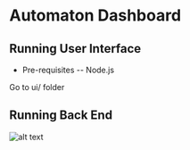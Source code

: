# Automaton Dashboard

## Running User Interface

* Pre-requisites
-- Node.js

Go to ui/ folder

## Running Back End

![alt text](https://docs.google.com/drawings/d/e/2PACX-1vRxmrx764Goir0arSdxHMNMYDGhTm_KT6NGIPNIfaD5UC-ltB4qV61PwcrbYnQRdFHfTWip60QX6bO-/pub?w=1392&h=694 "Screenshot")

